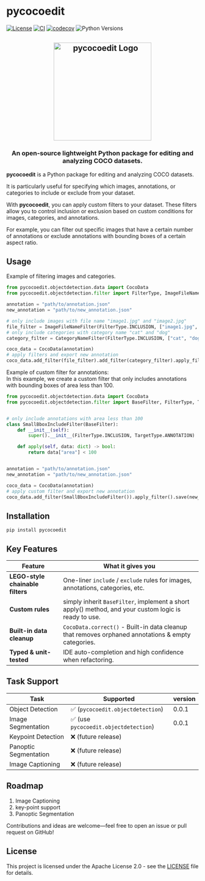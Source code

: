 # pycocoedit

[![License](https://img.shields.io/badge/License-Apache_2.0-orange.svg)](LICENSE)
[![CI](https://github.com/hachimada/pycocoedit/actions/workflows/ci.yml/badge.svg)](https://github.com/hachimada/pycocoedit/actions)
[![codecov](https://codecov.io/gh/hachimada/pycocoedit/branch/main/graph/badge.svg)](https://codecov.io/gh/hachimada/pycocoedit)
![Python Versions](https://img.shields.io/pypi/pyversions/pycocoedit)

<html>
    <h2 align="center">
      <img src="https://github.com/hachimada/pycocoedit/blob/main/docs/assets/pycocoedit.png?raw=true" alt="pycocoedit Logo" width="256">
    </h2>
    <h3 align="center">
      An open-source lightweight Python package for editing and analyzing COCO datasets.
    </h3>
</html>

**pycocoedit** is a Python package for editing and analyzing COCO datasets.

It is particularly useful for specifying which images, annotations, or categories to include or exclude from your dataset.

With **pycocoedit**, you can apply custom filters to your dataset. These filters allow you to control inclusion or exclusion based on custom conditions for images, categories, and annotations.

For example, you can filter out specific images that have a certain number of annotations or exclude annotations with bounding boxes of a certain aspect ratio.


## Usage

Example of filtering images and categories.

```python
from pycocoedit.objectdetection.data import CocoData
from pycocoedit.objectdetection.filter import FilterType, ImageFileNameFilter, CategoryNameFilter

annotation = "path/to/annotation.json"
new_annotation = "path/to/new_annotation.json"

# only include images with file name "image1.jpg" and "image2.jpg"
file_filter = ImageFileNameFilter(FilterType.INCLUSION, ["image1.jpg", "image2.jpg"])
# only include categories with category name "cat" and "dog"
category_filter = CategoryNameFilter(FilterType.INCLUSION, ["cat", "dog"])

coco_data = CocoData(annotation)
# apply filters and export new annotation
coco_data.add_filter(file_filter).add_filter(category_filter).apply_filter().save(new_annotation)
```

Example of custom filter for annotations:  
In this example, we create a custom filter that only includes annotations with bounding boxes of area less than 100.

```python
from pycocoedit.objectdetection.data import CocoData
from pycocoedit.objectdetection.filter import BaseFilter, FilterType, TargetType


# only include annotations with area less than 100
class SmallBboxIncludeFilter(BaseFilter):
    def __init__(self):
        super().__init__(FilterType.INCLUSION, TargetType.ANNOTATION)

    def apply(self, data: dict) -> bool:
        return data["area"] < 100


annotation = "path/to/annotation.json"
new_annotation = "path/to/new_annotation.json"

coco_data = CocoData(annotation)
# apply custom filter and export new annotation
coco_data.add_filter(SmallBboxIncludeFilter()).apply_filter().save(new_annotation)
```

## Installation

```
pip install pycocoedit
```

## Key Features

| Feature                          | What it gives you                                                                                     |
|----------------------------------|-------------------------------------------------------------------------------------------------------|
| **LEGO-style chainable filters** | One-liner `include` / `exclude` rules for images, annotations, categories, etc.                       |
| **Custom rules**                 | simply inherit `BaseFilter`, implement a short apply() method, and your custom logic is ready to use. |
| **Built-in data cleanup**        | `CocoData.correct()` - Built-in data cleanup that removes orphaned annotations & empty categories.    |
| **Typed & unit-tested**          | IDE auto-completion and high confidence when refactoring.                                             |

## Task Support

| Task                  | Supported                            | version |
|-----------------------|--------------------------------------|---------|
| Object Detection      | ✅ (`pycocoedit.objectdetection`)     | 0.0.1   |
| Image Segmentation    | ✅ (use `pycocoedit.objectdetection`) | 0.0.1   |
| Keypoint Detection    | ❌ (future release)                   |         |
| Panoptic Segmentation | ❌ (future release)                   |         |
| Image Captioning      | ❌ (future release)                   |         |

## Roadmap

1. Image Captioning
2. key-point support
3. Panoptic Segmentation

Contributions and ideas are welcome—feel free to open an issue or pull request on GitHub!  

## License

This project is licensed under the Apache License 2.0 - see the [LICENSE](https://github.com/hachimada/pycocoedit/blob/main/LICENSE) file for details.


